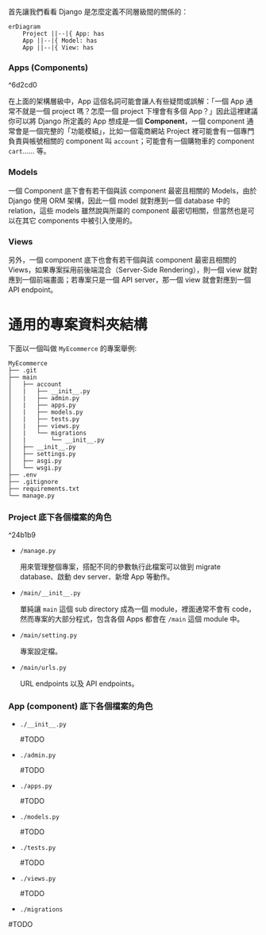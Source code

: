 首先讓我們看看 Django 是怎麼定義不同層級間的關係的：

```mermaid
erDiagram
    Project ||--|{ App: has
    App ||--|{ Model: has
    App ||--|{ View: has
```

### Apps (Components)

^6d2cd0

在上面的架構層級中，App 這個名詞可能會讓人有些疑問或誤解：「一個 App 通常不就是一個 project 嗎？怎麼一個 project 下埋會有多個 App？」因此這裡建議你可以將 Django 所定義的 App 想成是一個 **Component**，一個 component 通常會是一個完整的「功能模組」，比如一個電商網站 Project 裡可能會有一個專門負責與帳號相關的 component 叫 `account`；可能會有一個購物車的 component `cart`…… 等。

### Models

一個 Component 底下會有若干個與該 component 最密且相關的 Models，由於 Django 使用 ORM 架構，因此一個 model 就對應到一個 database 中的 relation，這些 models 雖然說與所屬的 component 最密切相關，但當然也是可以在其它 components 中被引入使用的。

### Views

另外，一個 component 底下也會有若干個與該 component 最密且相關的 Views，如果專案採用前後端混合（Server-Side Rendering），則一個 view 就對應到一個前端畫面；若專案只是一個 API server，那一個 view 就會對應到一個 API endpoint。

# 通用的專案資料夾結構

下面以一個叫做 `MyEcommerce` 的專案舉例:

```plaintext
MyEcommerce
├── .git
├── main
│   ├── account
│   |   ├── __init__.py
│   |   ├── admin.py
│   |   ├── apps.py
│   |   ├── models.py
│   |   ├── tests.py
│   |   ├── views.py
│   |   └── migrations
│   |       └── __init__.py
│   ├── __init__.py
│   ├── settings.py
│   ├── asgi.py
│   └── wsgi.py
├── .env
├── .gitignore
├── requirements.txt
└── manage.py
```

### Project 底下各個檔案的角色

^24b1b9

- `/manage.py`

    用來管理整個專案，搭配不同的參數執行此檔案可以做到 migrate database、啟動 dev server、新增 App 等動作。

- `/main/__init__.py`

    單純讓 `main` 這個 sub directory 成為一個 module，裡面通常不會有 code，然而專案的大部分程式，包含各個 Apps 都會在 `/main` 這個 module 中。

- `/main/setting.py`

    專案設定檔。

- `/main/urls.py`

    URL endpoints 以及 API endpoints。

### App (component) 底下各個檔案的角色

- `./__init__.py`

    #TODO 

- `./admin.py`

    #TODO 

- `./apps.py`

    #TODO 

- `./models.py`

    #TODO 

- `./tests.py`

    #TODO 

- `./views.py`

    #TODO 

- `./migrations`

#TODO 
